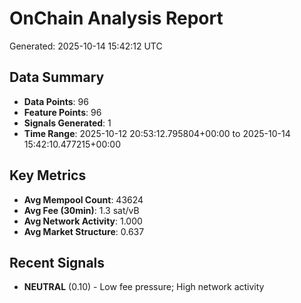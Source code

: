 # OnChain Analysis Report
Generated: 2025-10-14 15:42:12 UTC

## Data Summary
- **Data Points**: 96
- **Feature Points**: 96
- **Signals Generated**: 1
- **Time Range**: 2025-10-12 20:53:12.795804+00:00 to 2025-10-14 15:42:10.477215+00:00

## Key Metrics
- **Avg Mempool Count**: 43624
- **Avg Fee (30min)**: 1.3 sat/vB
- **Avg Network Activity**: 1.000
- **Avg Market Structure**: 0.637

## Recent Signals
- **NEUTRAL** (0.10) - Low fee pressure; High network activity
